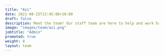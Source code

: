 ```yaml
---
title: "Azi"
date: 2021-08-25T13:45:06+10:00
draft: false
description: Meet the team! Our staff team are here to help and work hard to make sure your experience in Asra is as amazing as possible.
image: "images/team/azi.png"
jobtitle: "Admin"
promoted: true
weight: 8
layout: team
---
```


